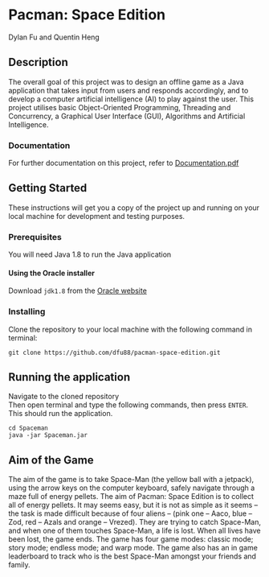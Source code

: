 # Pacman: Space Edition

Dylan Fu and Quentin Heng

## Description

The overall goal of this project was to design an offline game as a Java application that takes 
input from users and responds accordingly, and to develop a computer artificial intelligence 
(AI) to play against the user. This project utilises basic Object-Oriented 
Programming,  Threading and Concurrency, a Graphical User Interface (GUI), Algorithms
and Artificial Intelligence.

### Documentation

For further documentation on this project, refer to [Documentation.pdf](http://github.com/dfu88/pacman-space-edition/blob/master/Documentation.pdf)


## Getting Started

These instructions will get you a copy of the project up and running on your local machine for development and testing purposes.

### Prerequisites

You will need Java 1.8 to run the Java application

#### Using the Oracle installer

Download `jdk1.8` from the [Oracle website](https://www.oracle.com/technetwork/java/javase/downloads/jdk8-downloads-2133151.html)

### Installing

Clone the repository to your local machine with the following command in terminal:

```
git clone https://github.com/dfu88/pacman-space-edition.git
```

## Running the application

Navigate to the cloned repository  
Then open terminal and type the following commands, then press `ENTER`. This should run the application.

```
cd Spaceman
java -jar Spaceman.jar
```

## Aim of the Game

The aim of the game is to take Space-Man (the yellow ball with a jetpack), using the arrow keys on the computer keyboard, safely navigate through a maze full of energy pellets. The aim of Pacman: Space Edition is to collect all of energy pellets. It may seems easy, but it is not as simple as it seems – the task is made difficult because of four aliens – (pink one – Aaco, blue – Zod, red – Azals and orange – Vrezed). They are trying to catch Space-Man, and when one of them touches Space-Man, a life is lost. When all lives have been lost, the game ends.
The game has four game modes: classic mode; story mode; endless mode; and warp mode. The game also has an in game leaderboard to track who is the best Space-Man amongst your friends and family.
